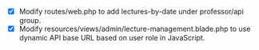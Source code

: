 - [x] Modify routes/web.php to add lectures-by-date under professor/api group.
- [x] Modify resources/views/admin/lecture-management.blade.php to use dynamic API base URL based on user role in JavaScript.
